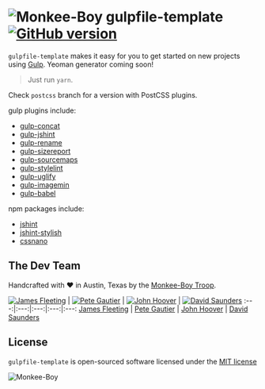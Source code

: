 ![Monkee-Boy](https://dujrsrsgsd3nh.cloudfront.net/img/emoticons/113009/mboy-1403710932.jpg) gulpfile-template [![GitHub version](https://badge.fury.io/gh/Monkee-Boy%2Fgulpfile.svg)](https://badge.fury.io/gh/Monkee-Boy%2Fgulpfile)
==============

`gulpfile-template` makes it easy for you to get started on new projects using [Gulp](http://gulpjs.com/). Yeoman generator coming soon!

> Just run `yarn`.

Check `postcss` branch for a version with PostCSS plugins.

gulp plugins include:
* [gulp-concat](https://www.npmjs.com/package/gulp-concat/)
* [gulp-jshint](https://www.npmjs.com/package/gulp-jshint/)
* [gulp-rename](https://www.npmjs.com/package/gulp-rename/)
* [gulp-sizereport](https://www.npmjs.com/package/gulp-sizereport/)
* [gulp-sourcemaps](https://www.npmjs.com/package/gulp-sourcemaps/)
* [gulp-stylelint](https://www.npmjs.com/package/gulp-stylelint/)
* [gulp-uglify](https://www.npmjs.com/package/gulp-uglify/)
* [gulp-imagemin](https://github.com/sindresorhus/gulp-imagemin)
* [gulp-babel](https://github.com/babel/gulp-babel)

npm packages include:
* [jshint](https://www.npmjs.com/package/jshint)
* [jshint-stylish](https://www.npmjs.com/package/jshint-stylish)
* [cssnano](https://github.com/ben-eb/cssnano)

## The Dev Team

Handcrafted with ♥ in Austin, Texas by the [Monkee-Boy Troop](https://www.monkee-boy.com/who/the-troop/).

[![James Fleeting](https://avatars0.githubusercontent.com/u/23062?s=144)](https://github.com/fleeting) | [![Pete Gautier](https://avatars2.githubusercontent.com/u/5394199?v=3&s=144)](https://github.com/pgautier404) | [![John Hoover](https://avatars3.githubusercontent.com/u/48278?v=3&s=144)](https://github.com/defvayne23) | [![David Saunders](https://avatars3.githubusercontent.com/u/4614981?v=3&s=144)](https://github.com/djsaun)
:---:|:---:|:---:|:---:|:---:
[James Fleeting](https://github.com/fleeting) | [Pete Gautier](https://github.com/pgautier404) | [John Hoover](https://github.com/defvayne23) | [David Saunders](https://github.com/djsaun)

## License

`gulpfile-template` is open-sourced software licensed under the [MIT license](http://opensource.org/licenses/MIT)

![Monkee-Boy](http://assets.monkee-boy.com/mboy-logo-tagline.jpg)
